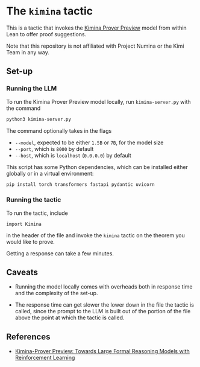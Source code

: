 # The `kimina` tactic

This is a tactic that invokes the [Kimina Prover Preview](https://huggingface.co/collections/AI-MO/kimina-prover-preview-67fb536b883d60e7ca25d7f9) model from within Lean to offer proof suggestions.

Note that this repository is not affiliated with Project Numina or the Kimi Team in any way.

## Set-up

### Running the LLM

To run the Kimina Prover Preview model locally, run `kimina-server.py` with the command

```bash
python3 kimina-server.py
```

The command optionally takes in the flags
- `--model`, expected to be either `1.5B` or `7B`, for the model size
- `--port`, which is `8000` by default
- `--host`, which is `localhost` (`0.0.0.0`) by default

This script has some Python dependencies, which can be installed either globally or in a virtual environment:

```bash
pip install torch transformers fastapi pydantic uvicorn
```

### Running the tactic

To run the tactic, include

```lean
import Kimina
```

in the header of the file and invoke the `kimina` tactic on the theorem you would like to prove.

Getting a response can take a few minutes.

## Caveats

- Running the model locally comes with overheads both in response time and the complexity of the set-up.

- The response time can get slower the lower down in the file the tactic is called, since the prompt to the LLM is built out of the portion of the file above the point at which the tactic is called.

## References

- [Kimina-Prover Preview: Towards Large Formal Reasoning Models with Reinforcement Learning](https://arxiv.org/abs/2504.11354)

